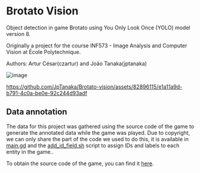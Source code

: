 # Brotato Vision

Object detection in game Brotato using You Only Look Once (YOLO) model version 8.

Originally a project for the course INF573 - Image Analysis and Computer Vision at École Polytechnique.

Authors: Artur César(czartur) and João Tanaka(jptanaka)

![image](https://github.com/JpTanaka/Brotato-vision/assets/82896115/d5c3c25a-0429-4f68-82c6-da0cca18d221)


https://github.com/JpTanaka/Brotato-vision/assets/82896115/e1a11a9d-b791-4c0a-be0e-92c244d93adf

<!-- TODO: add installation step -->

<!-- TODO: add data to the repository? -->

## Data annotation

The data for this project was gathered using the source code of the game to generate the annotated data while the game was played. Due to copyright, we can only share the part of the code we used to do this, it is available in [main.gd](https://github.com/JpTanaka/Brotato-vision/blob/main/utils/main.gd) and the [add_id_field.sh](https://github.com/JpTanaka/Brotato-vision/blob/main/utils/add_id_field.sh) script to assign IDs and labels to each entity in the game..

To obtain the source code of the game, you can find it [here](https://steamcommunity.com/sharedfiles/filedetails/?id=2931079751).

